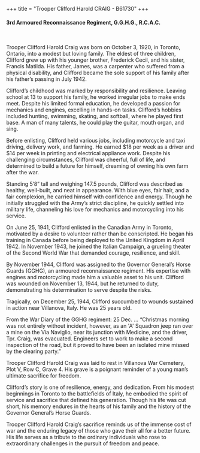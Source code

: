 +++
title = "Trooper Clifford Harold CRAIG - B61730"
+++

#### 3rd Armoured Reconnaissance Regiment, G.G.H.G., R.C.A.C.
<br>



Trooper Clifford Harold Craig was born on October 3, 1920, in Toronto, Ontario, into a modest but loving family. The eldest of three children, Clifford grew up with his younger brother, Frederick Cecil, and his sister, Francis Matilda. His father, James, was a carpenter who suffered from a physical disability, and Clifford became the sole support of his family after his father’s passing in July 1942.

Clifford’s childhood was marked by responsibility and resilience. Leaving school at 13 to support his family, he worked irregular jobs to make ends meet. Despite his limited formal education, he developed a passion for mechanics and engines, excelling in hands-on tasks. Clifford’s hobbies included hunting, swimming, skating, and softball, where he played first base. A man of many talents, he could play the guitar, mouth organ, and sing.

Before enlisting, Clifford held various jobs, including motorcycle and taxi driving, delivery work, and farming. He earned $18 per week as a driver and $14 per week in printing and electrical appliance work. Despite his challenging circumstances, Clifford was cheerful, full of life, and determined to build a future for himself, dreaming of owning his own farm after the war.

Standing 5’8” tall and weighing 147.5 pounds, Clifford was described as healthy, well-built, and neat in appearance. With blue eyes, fair hair, and a fair complexion, he carried himself with confidence and energy. 
Though he initially struggled with the Army’s strict discipline, he quickly settled into military life, channeling his love for mechanics and motorcycling into his service.

On June 25, 1941, Clifford enlisted in the Canadian Army in Toronto, motivated by a desire to volunteer rather than be conscripted. He began his training in Canada before being deployed to the United Kingdom in April 1942. 
In November 1943, he joined the Italian Campaign, a grueling theater of the Second World War that demanded courage, resilience, and skill.

By November 1944, Clifford was assigned to the Governor General’s Horse Guards (GGHG), an armoured reconnaissance regiment. His expertise with engines and motorcycling made him a valuable asset to his unit. 
Clifford was wounded on November 13, 1944, but he returned to duty, demonstrating his determination to serve despite the risks.

Tragically, on December 25, 1944, Clifford succumbed to wounds sustained in action near Villanova, Italy. He was 25 years old.

From the War Diary of the GGHG regiment:
25 Dec.
…
“Christmas morning was not entirely without incident, however, as an 'A' Squadron jeep ran over a mine on the Via Naviglio, near its junction with Medicine, and the driver, Tpr. Craig, was evacuated. Engineers set to work to make a second inspection of the road, but it proved to have been an isolated mine missed by the clearing party.”

Trooper Clifford Harold Craig was laid to rest in Villanova War Cemetery, Plot V, Row C, Grave 4. His grave is a poignant reminder of a young man’s ultimate sacrifice for freedom.

Clifford’s story is one of resilience, energy, and dedication. From his modest beginnings in Toronto to the battlefields of Italy, he embodied the spirit of service and sacrifice that defined his generation. 
Though his life was cut short, his memory endures in the hearts of his family and the history of the Governor General’s Horse Guards.

Trooper Clifford Harold Craig’s sacrifice reminds us of the immense cost of war and the enduring legacy of those who gave their all for a better future. 
His life serves as a tribute to the ordinary individuals who rose to extraordinary challenges in the pursuit of freedom and peace.
